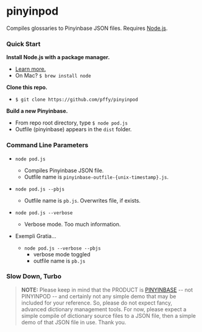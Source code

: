 # pinyinpod
Compiles glossaries to Pinyinbase JSON files. Requires [Node.js][nodejs_page].


### Quick Start

**Install Node.js with a package manager.**
+ [Learn more.][gh_getnode]
+ On Mac? `$ brew install node`

**Clone this repo.**
+ `$ git clone https://github.com/pffy/pinyinpod`

**Build a new Pinyinbase.**
+ From repo root directory, type `$ node pod.js`
+ Outfile (pinyinbase) appears in the `dist` folder.


### Command Line Parameters

  + `node pod.js`
  	+ Compiles Pinyinbase JSON file.
  	+ Outfile name is `pinyinbase-outfile-{unix-timestamp}.js`.

  + `node pod.js --pbjs`
  	+ Outfile name is `pb.js`. Overwrites file, if exists.

  + `node pod.js --verbose`
  	+ Verbose mode. Too much information.

  + Exempli Gratia...
  	+ `node pod.js --verbose --pbjs`
  	  + verbose mode toggled
  	  + outfile name is `pb.js`


### Slow Down, Turbo

> **NOTE:** Please keep in mind that the PRODUCT is [PINYINBASE][gh_pinyinbase] -- not PINYINPOD -- and certainly not any simple demo that may be included for your reference. So, please do not expect fancy, advanced dictionary management tools. For now, please expect a simple compile of dictionary source files to a JSON file, then a simple demo of that JSON file in use. Thank you.


[gh_getnode]: https://github.com/nodejs/node-v0.x-archive/wiki/Installing-Node.js-via-package-manager
[nodejs_page]: https://nodejs.org/en/download/
[gh_pinyinbase]: https://github.com/pffy/pinyinbase
